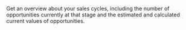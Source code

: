 Get an overview about your sales cycles, including the number of opportunities currently at that stage and the estimated and calculated current values of opportunities.